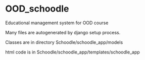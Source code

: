# OOD_schoodle
Educational management system for OOD course

Many files are autogenerated by django setup process.

Classes are in directory Schoodle/schoodle_app/models

html code is in Schoodle/schoodle_app/templates/schoodle_app
